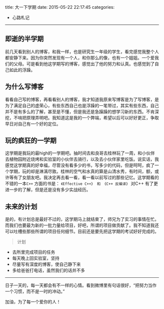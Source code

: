 title: 大一下学期
date: 2015-05-22 22:17:45
categories: 
- 心路札记
---

## 即逝的半学期

前几天看到别人的博客，和我一样，也是研究生一年级的学生，看完感觉我整个人都安静下来。因为你突然发现有一个人，和你那么的像，也有一个姐姐。一个爱我们的父母。可是看到他这学期写的博客，感觉出了他的努力和认真。也感觉到了自己如此的浮躁。
<!--more-->
## 为什么写博客

看看自己写的博客，再看看别人的博客，我才知道我原来写博客是为了写博客，是为了满足自己的虚荣心，有些东西自己也是浮躁的一笔带过，其实有些东西，自己并不是有多么的了解，甚至是不懂，但是我还是急躁躁的想学习新的东西。不肯深挖，不啃把原理弄明吧。我知道这是我的一个弊端，希望以后可以好好更正，争取早日对自己有一个好的定位。

## 玩的疯狂的一学期

这学期是我玩的最high的一学期吧。抽时间去和良哥去桂林玩了一周，和小伙伴去植物园附近烧烤和实验室的小伙伴去骑行，以及去小伙伴家里吃饭。说实话，我感觉这学期真的好幸福，尽管没有看多少的书，写多少的代码，但是呵呵，疯了一个学期，玩的却是淋漓尽致。桂林的空气和水真的算是山清水秀，有时间，额，或许等有了女朋友吧。我决定再去看一看，看一看以前写过的那些记忆。这学期看的不错的一本`C++` 方面的书是： `《Effective C++》 和 《C++ 反编译》` 对C++ 有了更进一步的了解，但是还是没有多少实战经历。

## 未来的计划

是的，有计划总是最好不过的，这学期马上就结束了，师兄为了实习的事情在忙。而我们也要最为新的一批力量给项目，好吧，所谓的项目做贡献了。我不知道我还可以吐槽些那些所谓的项目任何细节。目前还是要先把这学期的考试好好完成的。

> 计划

- 去所里完成项目的任务
- 每天晚上回实验室，坚持
- 尽量写有深度的博客，使自己静下来
- 多给爸爸打电话，虽然我们的话并不多

-----

 日子一天的，每一天都会有不一样的心情。看到微博里有句话很好，“把努力当作一个习惯，而不是一时的冲动。”

加油，为了每一个爱你的人！ 
